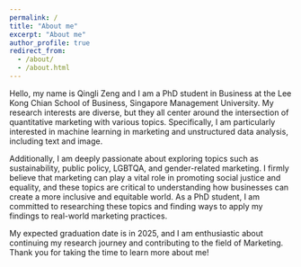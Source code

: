 ```yaml
---
permalink: /
title: "About me"
excerpt: "About me"
author_profile: true
redirect_from: 
  - /about/
  - /about.html
---
```



Hello, my name is Qingli Zeng and I am a PhD student in Business at the Lee Kong Chian School of Business, Singapore Management University. My research interests are diverse, but they all center around the intersection of quantitative marketing with various topics. Specifically, I am particularly interested in machine learning in marketing and unstructured data analysis, including text and image.

Additionally, I am deeply passionate about exploring topics such as sustainability, public policy, LGBTQA, and gender-related marketing. I firmly believe that marketing can play a vital role in promoting social justice and equality, and these topics are critical to understanding how businesses can create a more inclusive and equitable world. As a PhD student, I am committed to researching these topics and finding ways to apply my findings to real-world marketing practices.

My expected graduation date is in 2025, and I am enthusiastic about continuing my research journey and contributing to the field of Marketing. Thank you for taking the time to learn more about me!